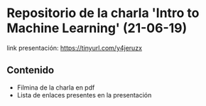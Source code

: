 # Repositorio de la charla 'Intro to Machine Learning' (21-06-19)

link presentación: https://tinyurl.com/y4jeruzx

## Contenido
* Filmina de la charla en pdf
* Lista de enlaces presentes en la presentación
